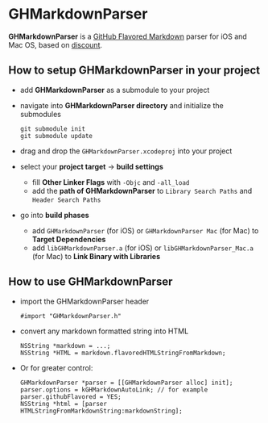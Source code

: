 # GHMarkdownParser
**GHMarkdownParser** is a [GitHub Flavored Markdown](http://github.github.com/github-flavored-markdown/) parser for iOS and Mac OS, based on [discount](https://github.com/Orc/discount).


## How to setup GHMarkdownParser in your project

* add **GHMarkdownParser** as a submodule to your project
* navigate into **GHMarkdownParser directory** and initialize the submodules

    ```
    git submodule init
    git submodule update
    ```
* drag and drop the `GHMarkdownParser.xcodeproj` into your project
* select your **project target** -> **build settings**
    * fill **Other Linker Flags** with `-Objc` and `-all_load`
    * add the **path of GHMarkdownParser** to `Library Search Paths` and `Header Search Paths`
* go into **build phases**
    * add `GHMarkdownParser` (for iOS) or `GHMarkdownParser Mac` (for Mac) to **Target Dependencies**
    * add `libGHMarkdownParser.a` (for iOS) or `libGHMarkdownParser_Mac.a` (for Mac) to **Link Binary with Libraries**

## How to use GHMarkdownParser

* import the GHMarkdownParser header

    ```objc
    #import "GHMarkdownParser.h"
    ```

* convert any markdown formatted string into HTML

    ```objc
    NSString *markdown = ...;
    NSString *HTML = markdown.flavoredHTMLStringFromMarkdown;
    ```

* Or for greater control:

    ```objc
    GHMarkdownParser *parser = [[GHMarkdownParser alloc] init];
    parser.options = kGHMarkdownAutoLink; // for example
    parser.githubFlavored = YES;
    NSString *html = [parser HTMLStringFromMarkdownString:markdownString];
    ```
